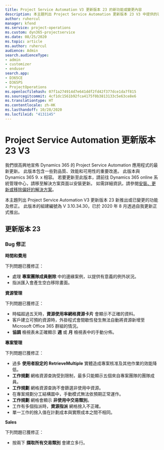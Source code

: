 ```yaml
---
title: Project Service Automation V3 更新版本 23 的新功能或變更內容
description: 本主題列出 Project Service Automation 更新版本 23 V3 中提供的功能和修正。
author: ruhercul
manager: kfend
ms.service: project-operations
ms.custom: dyn365-projectservice
ms.date: 08/25/2020
ms.topic: article
ms.author: ruhercul
audience: Admin
search.audienceType:
- admin
- customizer
- enduser
search.app:
- D365CE
- D365PS
- ProjectOperations
ms.openlocfilehash: 07f1a274914d7e641ddf2fd42f377dce1da7f815
ms.sourcegitcommit: 4cf1dc1561b92fca4175f0b3813133c5e63ce8e6
ms.translationtype: HT
ms.contentlocale: zh-HK
ms.lasthandoff: 10/28/2020
ms.locfileid: "4131145"
---
```

# <a name="project-service-automation-update-release-23-v3"></a>Project Service Automation 更新版本 23 V3

我們很高興地宣佈 Dynamics 365 的 Project Service Automation 應用程式的最新更新。 此版本包含一些對品質、效能和可用性的重要改進。 此版本與 Dynamics 365 9. x 相容。 若要更新至此版本，請前往 Dynamics 365 online 系統管理中心，請移至解決方案頁面以安裝更新。 如需詳細資訊，請參閱[安裝、更新或移除偏好的解決方案](https://docs.microsoft.com/power-platform/admin/install-remove-preferred-solution)。

本主題列出 Project Service Automation V3 更新版本 23 新推出或已變更的功能及修正。 此版本的組建編號為 V 3.10.34.30，已於 2020 年 8 月透過自我更新正式推出。

## <a name="update-release-23"></a>更新版本 23

### <a name="bug-fixes"></a>Bug 修正

**時間和費用**

下列問題已獲修正：
- 處理 **專案團隊成員刪除** 中的邊緣案例，以提供有意義的例外狀況。
- 指派匯入會產生空白移除畫面。

**資源管理**

下列問題已獲修正：

- 時幅超過五天時，**資源使用率網格資源卡片** 會顯示不正確的資料。
- 客戶建立可預約資源時，外掛程式會間歇性發生無法自動將資源新增至 Microsoft Office 365 群組的情況。
- **協調** 檢視表未正確顯示 **週** 或 **月** 檢視表中的手動分佈。

**專案管理**

下列問題已獲修正：

- 過多 **使用者設定的 RetrieveMultiple** 實體造成專案核准及其他作業的效能降低。
- **工作規劃** 網格資源查詢受到限制，最多只能顯示五個來自專案團隊的團隊成員。 
- **工作規劃** 網格資源查詢不會篩選非使用中資源。
- 在專案規劃分工結構圖中，手動模式無法依預期正常運作。
- **工作規劃** 網格會顯示 **非使用中交易類別**。
- 工作有多個指派時，**資源指派** 網格捨入不正確。
- 單一工作的捨入值在計劃成本與實際成本之間不相同。

**Sales**

下列問題已獲修正：

- 按兩下 **擷取所有交易類別** 會建立多行。
